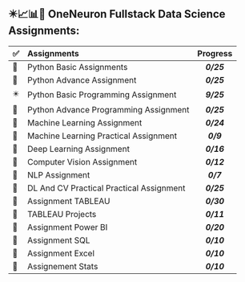 ## :eight_pointed_black_star::chart_with_upwards_trend::bar_chart::ledger: OneNeuron Fullstack Data Science Assignments:

<center>
  
| :white_check_mark: | Assignments | Progress |
| ---- | :---- | :--------: |
| :white_square_button: |Python Basic Assignments | ***0/25*** |
| :white_square_button: |Python Advance Assignment | ***0/25*** |
| :eight_pointed_black_star: |Python Basic Programming Assignment | ***9/25*** |
| :white_square_button: |Python Advance Programming Assignment | ***0/25*** |
| :white_square_button: |Machine Learning Assignment | ***0/24*** |
| :white_square_button: |Machine Learning Practical Assignment | ***0/9*** |
| :white_square_button: |Deep Learning Assignment | ***0/16*** |
| :white_square_button: |Computer Vision Assignment | ***0/12*** |
| :white_square_button: |NLP Assignment | ***0/7*** |
| :white_square_button: |DL And CV Practical Practical Assignment | ***0/25*** |
| :white_square_button:|Assignment TABLEAU | ***0/30*** |
| :white_square_button: |TABLEAU Projects | ***0/11*** |
| :white_square_button: |Assignment Power BI | ***0/20*** |
| :white_square_button: |Assignment SQL | ***0/10*** |
| :white_square_button: |Assignment Excel | ***0/10*** |
| :white_square_button:|Assignement Stats | ***0/10*** |

</center>
